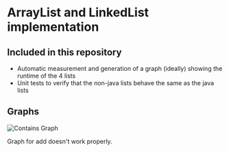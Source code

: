# ArrayList and LinkedList implementation

## Included in this repository
- Automatic measurement and generation of a graph (ideally) showing the runtime of the 4 lists
- Unit tests to verify that the non-java lists behave the same as the java lists

## Graphs
![Contains Graph][contains]

[contains]: https://gitlab.com/snailventilator/audList/raw/b60f9d573ed65a89a4aa6e4459f70d2c740737a9/img/contains.png

Graph for add doesn't work properly.
